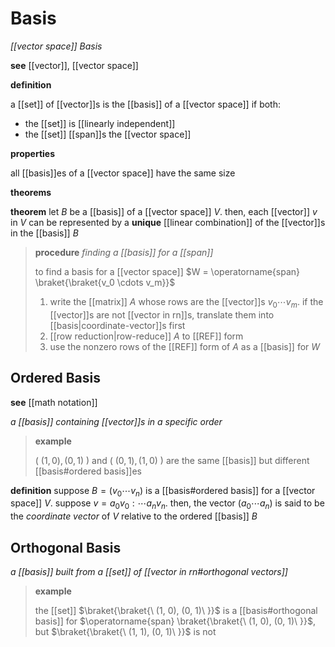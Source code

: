 # Basis

_[[vector space]] Basis_

**see** [[vector]], [[vector space]]

**definition**

a [[set]] of [[vector]]s is the [[basis]] of a [[vector space]] if both:

- the [[set]] is [[linearly independent]]
- the [[set]] [[span]]s the [[vector space]]

**properties**

all [[basis]]es of a [[vector space]] have the same size

**theorems**

**theorem** let $B$ be a [[basis]] of a [[vector space]] $V$. then, each [[vector]] $v$ in $V$ can be represented by a **unique** [[linear combination]] of the [[vector]]s in the [[basis]] $B$

> **procedure** _finding a [[basis]] for a [[span]]_
>
> to find a basis for a [[vector space]] $W = \operatorname{span} \braket{\braket{v_0 \cdots v_m}}$
>
> 1. write the [[matrix]] $A$ whose rows are the [[vector]]s $v_0 \cdots v_m$. if the [[vector]]s are not [[vector in rn]]s, translate them into [[basis|coordinate-vector]]s first
> 2. [[row reduction|row-reduce]] $A$ to [[REF]] form
> 3. use the nonzero rows of the [[REF]] form of $A$ as a [[basis]] for $W$

## Ordered Basis

**see** [[math notation]]

_a [[basis]] containing [[vector]]s in a specific order_

> **example**
>
> $(\ (1, 0), (0, 1)\ )$ and $(\ (0, 1), (1, 0)\ )$ are the same [[basis]] but different [[basis#ordered basis]]es

**definition** suppose $B = (v_0 \cdots v_n)$ is a [[basis#ordered basis]] for a [[vector space]] $V$. suppose $v = a_0v_0 : \cdots a_nv_n$. then, the vector $(a_0 \cdots a_n)$ is said to be the _coordinate vector_ of $V$ relative to the ordered [[basis]] $B$

## Orthogonal Basis

_a [[basis]] built from a [[set]] of [[vector in rn#orthogonal vectors]]_

> **example**
>
> the [[set]] $\braket{\braket{\ (1, 0), (0, 1)\ }}$ is a [[basis#orthogonal basis]] for $\operatorname{span} \braket{\braket{\ (1, 0), (0, 1)\ }}$, but $\braket{\braket{\ (1, 1), (0, 1)\ }}$ is not
